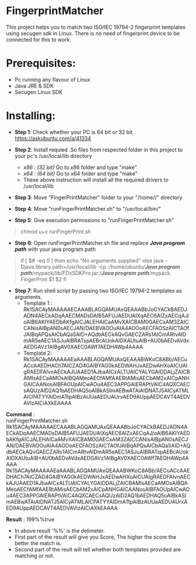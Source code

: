 # FingerprintMatcher
This project helps you to match two ISO/IEC 19794-2 fingerprint templates using secugen sdk in Linux. There is no need of fingerprint device to be connected for this to work.

# Prerequisites:

 - Pc running any flavour of Linux 
 -  Java JRE & SDK  
 -  Secugen Linux SDK

# Installing:

 - **Step 1**: Check whether your PC is 64 bit or 32 bit
             https://askubuntu.com/a/41334
 - **Step 2**: Install requied .So files from respected folder in this
   project to your pc's /usr/local/lib directory
                  
	 - *x86 : (32 bit)*
			Go to x86 folder and type "make"
	 - *x64 : (64 bit)*
			Go to x64 folder and type "make"
	  - These above instruction will install all the required drivers to /usr/local/lib
 - **Step 3**:
             Move "FingerPrintMatcher" folder to your "/home/<user>/" directory

 

 - **Step 4**:
             Move "runFingerPrintMatcher.sh"  to "/usr/local/bin/"
 - **Step 5**: Give execution permissions to "runFingerPrintMatcher.sh"

   

>  chmod u+x runFingerPrint.sh

 - **Step 6**: Open runFingerPrintMatcher.sh file and replace ***Java program path*** with your java program path

   

>  if [ $# -eq 0 ]
>       then
>         echo "No arguments supplied"
>     else
>     java -Djava.library.path=/usr/local/lib  -cp :/home/ubuntu/***Java program path***/mypack/lib/FDxSDKPro.jar:/***Java program path***/mypack  FingerPrint $1 $2
>     fi

 - **Step 7**: Run shell script by passing two ISO/IEC 19794-2 templates as
   arguments.
	- Template 1 :
	Rk1SACAyMAAAAAECAAABLAGQAMUAxQEAAABbJoCYACkBAEDJADN4AECkADqAAECMADsDAIB5AFUJAEDUAIXqAEC6AIZxAECqAJ/oAIB6AKIYAEDbAKfgAICJALEHAICaAMvXAICBAM0GAECxAM3ZAICCANisAIBpAN0sAECJAN/DAEBVAOOuAIA4AOOoAECFAOSzAICTAOfJAIBqAPQsAICbAQa5AID+AQdbAECkAQvGAECZARs1AICmARtvAIDmAR5eAEC1ASJuAIBRATspAEBcAUokAIDXAUtuAIB+AU0bAEDvAVdxAEDGAVz1AIBgAV0XAEC0AWf7AEDHAWp4AAAA
	 - Template 2:
	Rk1SACAyMAAAAAEaAAABLAGQAMUAxQEAAABWKoC8ABb/AECuACcAAEDHACh7AICZAD4GAIBYAG0kAEDWAHJxAEDwAHXoAICUAIgRAEDFAIvnAECkAJUAAED1AJbaAICxALTUAICYALYGAIDDALjZAICBAMIsAECaAMOsAIBQAMeoAECfAMfAAEBtAMisAECbAM2xAICpANHGAICAANosAIBFAOUpAICwAOu4AEC3APPGAIERAPtVAIC4AQXCAECsAQUzAID2AQ1bAEDHAQ5oAIBkASImAEBwATAiAIDNATJ5AICyATMLAICPATYYAIDmATtpAIBzAUUaAEDUAUrxAED9AUppAEDCAVT4AEDVAVlzAICiAXkEAAAA

**Command** :  
runFingerPrintMatcher.sh Rk1SACAyMAAAAAECAAABLAGQAMUAxQEAAABbJoCYACkBAEDJADN4AECkADqAAECMADsDAIB5AFUJAEDUAIXqAEC6AIZxAECqAJ/oAIB6AKIYAEDbAKfgAICJALEHAICaAMvXAICBAM0GAECxAM3ZAICCANisAIBpAN0sAECJAN/DAEBVAOOuAIA4AOOoAECFAOSzAICTAOfJAIBqAPQsAICbAQa5AID+AQdbAECkAQvGAECZARs1AICmARtvAIDmAR5eAEC1ASJuAIBRATspAEBcAUokAIDXAUtuAIB+AU0bAEDvAVdxAEDGAVz1AIBgAV0XAEC0AWf7AEDHAWp4AAAA Rk1SACAyMAAAAAEaAAABLAGQAMUAxQEAAABWKoC8ABb/AECuACcAAEDHACh7AICZAD4GAIBYAG0kAEDWAHJxAEDwAHXoAICUAIgRAEDFAIvnAECkAJUAAED1AJbaAICxALTUAICYALYGAIDDALjZAICBAMIsAECaAMOsAIBQAMeoAECfAMfAAEBtAMisAECbAM2xAICpANHGAICAANosAIBFAOUpAICwAOu4AEC3APPGAIERAPtVAIC4AQXCAECsAQUzAID2AQ1bAEDHAQ5oAIBkASImAEBwATAiAIDNATJ5AICyATMLAICPATYYAIDmATtpAIBzAUUaAEDUAUrxAED9AUppAEDCAVT4AEDVAVlzAICiAXkEAAAA

**Result** : 199%%true 

 - In above result '%%'  is the delimeter.   
- First part of the result will give you Score, The higher the score the better     the match is. 
- Second part of the reult will tell whether both templates provided
   are matching or not.

